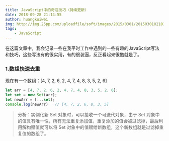 ```yaml
---
title: JavaScript中的奇淫技巧（持续更新）
date: 2018-09-28 21:14:55
author: huangkuiwei
img: http://img.25pp.com/uploadfile/soft/images/2015/0301/20150301021016689.jpg
tags: 
    - JavaScript
---
```

在这篇文章中，我会记录一些在我平时工作中遇到的一些有趣的JavaScript写法和技巧，这些写法有的很实用，有的很装逼，反正看起来很酷就是了。
### 1.数组快速去重
现在有一个数组：[4, 7, 2, 6, 2, 4, 7, 4, 8, 3, 5, 2, 6]
```javascript
let arr = [4, 7, 2, 6, 2, 4, 7, 4, 8, 3, 5, 2, 6];
let set = new Set(arr);
let newArr = [...set];
console.log(newArr)   // [4, 7, 2, 6, 8, 3, 5]
```
>分析：实例化新 Set 对象时，可以接收一个可迭代对象，由于 Set 对象中的值具有唯一性，所有无法重复添加值，重复添加的值会被过滤掉，最后利用解构赋值就可以将 Set 对象中的值赋给新数组，这个新数组就是过滤掉重复值的数组了。

